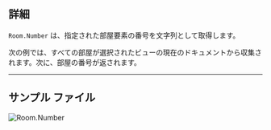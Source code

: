 ## 詳細
`Room.Number` は、指定された部屋要素の番号を文字列として取得します。

次の例では、すべての部屋が選択されたビューの現在のドキュメントから収集されます。次に、部屋の番号が返されます。
___
## サンプル ファイル

![Room.Number](./Revit.Elements.Room.Number_img.jpg)
